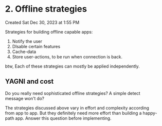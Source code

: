 # 2. Offline strategies
Created Sat Dec 30, 2023 at 1:55 PM

Strategies for building offline capable apps:
1. Notify the user
2. DIsable certain features
3. Cache-data
4. Store user-actions, to be run when connection is back.

btw, Each of these strategies can mostly be applied independently.

## YAGNI and cost
Do you really need sophisticated offline strategies?
A simple detect message won't do?

The strategies discussed above vary in effort and complexity according from app to app. But they definitely need more effort than building a happy-path app. Answer this question before implementing.